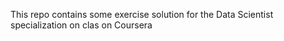 This repo contains some exercise solution for the Data Scientist specialization on clas on Coursera
